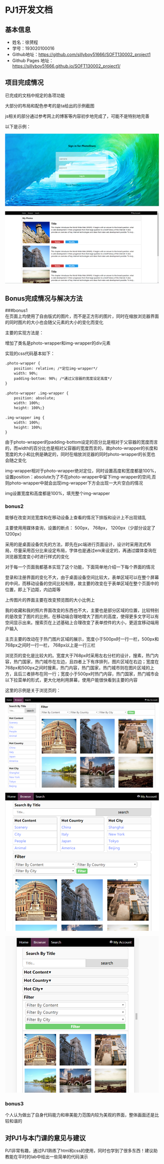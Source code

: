 # PJ1开发文档
## 基本信息
+ 姓名：徐赟程
+ 学号：193020100016
+ Github地址：https://github.com/sillyboy51666/SOFT130002_project1
+ Github Pages 地址：https://sillyboy51666.github.io/SOFT130002_project1/
## 项目完成情况
已完成的文档中规定的各项功能

大部分的布局和配色参考的是ta给出的示例截图

js相关的部分通过参考网上的博客等内容初步地完成了，可能不是特别地完善

以下是示例：

![login](img/readme/login.png)

![photos](img/readme/photos.png)

## Bonus完成情况与解决方法
###bonus1  
在页面上均使用了自由版式的图片，而不是正方形的图片，同时在缩放浏览器界面的同时图片的大小也会随父元素的大小的变化而变化

主要的实现方法是：

增加了类名是photo-wrapper和img-wrapper的div元素

实现的css代码基本如下：

```
.photo-wrapper {
    position: relative; /*定位img-wrapper*/
    width: 90%;    
    padding-bottom: 90%; /*通过父容器的宽度设定高度*/
}

.photo-wrapper .img-wrapper {
    position: absolute;
    width: 100%;
    height: 100%;}

.img-wrapper img {    
    width: 100%;
    height: 100%;
}
```

由于photo-wrapper的padding-bottom设定的百分比是相对于父容器的宽度而言的，而width的百分比也是相对父容器的宽度而言的，故photo-wrapper的长度和宽度的大小和比例是确定的，同时在缩放浏览器的同时photo-wrapper的长宽也会随之变化

img-wrapper相对于photo-wrapper绝对定位，同时设置高度和宽度都是100%，设置position：absolute为了不在photo-wrapper中留下img-wrapper的空间,否则photo-wrapper中就会出现img-wrapper下方会出现一大片空白的情况

img设置宽度和高度都是100%，填充整个img-wrapper

### bonus2
能够在改变浏览宽度和在移动设备上查看的情况下排版和设计上不出现错乱

主要使用用媒体查询，设置的断点： 500px， 768px， 1200px（少部分设定了1200px）

采用的是桌面设备优先的方法，即先在pc端进行页面设计，设计时采用流式布局，尽量采用百分比来设定布局，字体也是通过em来设定的，再通过媒体查询在浏览器宽度变小时进行样式的变化

对于每一个页面我都基本实现了这个功能，下面简单地介绍一下每个界面的情况

登录和注册界面的变化不大，由于桌面设备空间比较大，表单区域可以在整个屏幕的中间，而移动设备的空间比较有限，故主要的改变在于表单区域在整个页面中的位置，即上下边距，内边距等

上传图片的界面主要在改变预览图的大小比例上

我的收藏和我的照片界面改变的东西也不大，主要也是部分区域的位置，比较特别的是改变了图片的比例，在移动端合理地增大了图片的高度，使得更多文字可以有空间显示出来。搜索页在上述基础上合理改变了表单控件的大小，更适宜移动端用户输入

主页主要的改动在于热门图片区域的展示，宽度小于500px时一行一栏，500px和768px之间时一行一栏， 768px以上是一行三栏

浏览页的变化是比较大的。宽度大于768px时采用左右分栏的设计，搜素，热门内容，热门国家，热门城市在左边，且四者上下有序排列，图片区域在右边；宽度在768px和500px之间时搜素，热门内容，热门国家，热门城市则在图片区域的上方，且后三者排布在同一行；宽度小于500px时热门内容，热门国家，热门城市会以下拉菜单的形式，更大化地利用屏幕，使用户能很快看到主要的内容

这里的示例是关于浏览页的：

![broswer-big](img/readme/broswer_big.png)

![broswer-medium](img/readme/broswer_medium.png)

![broswer-small](img/readme/broswer_small.png)

### bonus3  
个人认为做出了自身代码能力和审美能力范围内较为美观的界面，整体画面还是比较和谐的
## 对PJ1与本门课的意见与建议

PJ1非常有趣，通过PJ1熟练了html和css的使用，同时也学到了很多东西！建议助教能在平时的lab中给出一些简单的代码演示








